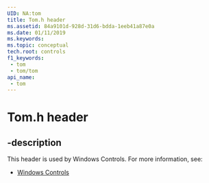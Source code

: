```yaml
---
UID: NA:tom
title: Tom.h header
ms.assetid: 84a9101d-928d-31d6-bdda-1eeb41a87e0a
ms.date: 01/11/2019
ms.keywords: 
ms.topic: conceptual
tech.root: controls
f1_keywords:
 - tom
 - tom/tom
api_name:
 - tom
---
```


# Tom.h header


## -description

This header is used by Windows Controls. For more information, see:

- [Windows Controls](../_controls/index.md)

